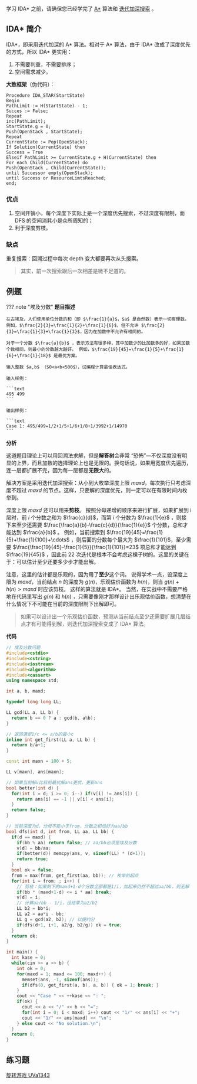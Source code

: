 学习 IDA\* 之前，请确保您已经学完了 [A\*](/search/astar) 算法和 [迭代加深搜索](/search/iterative) 。

## IDA\* 简介

IDA\*，即采用迭代加深的 A\* 算法。相对于 A\* 算法，由于 IDA\* 改成了深度优先的方式，所以 IDA\* 更实用：

1. 不需要判重，不需要排序；
2. 空间需求减少。

**大致框架**（伪代码）：

```text
Procedure IDA_STAR(StartState)
Begin
PathLimit := H(StartState) - 1;
Succes := False;
Repeat
inc(PathLimit);
StartState.g = 0;
Push(OpenStack , StartState);
Repeat
CurrentState := Pop(OpenStack);
If Solution(CurrentState) then
Success = True
Elseif PathLimit >= CurrentState.g + H(CurrentState) then
For each Child(CurrentState) do
Push(OpenStack , Child(CurrentState));
until Successor empty(OpenStack);
until Success or ResourceLimtsReached;
end;
```

### 优点

1. 空间开销小，每个深度下实际上是一个深度优先搜索，不过深度有限制，而 DFS 的空间消耗小是众所周知的；
2. 利于深度剪枝。

### 缺点

重复搜索：回溯过程中每次 depth 变大都要再次从头搜索。

> 其实，前一次搜索跟后一次相差是微不足道的。

## 例题

??? note "埃及分数"
    **题目描述**
    
    在古埃及，人们使用单位分数的和（即 $\frac{1}{a}$，$a$ 是自然数）表示一切有理数。例如，$\frac{2}{3}=\frac{1}{2}+\frac{1}{6}$，但不允许 $\frac{2}{3}=\frac{1}{3}+\frac{1}{3}$，因为在加数中不允许有相同的。 
    
    对于一个分数 $\frac{a}{b}$ ，表示方法有很多种，其中加数少的比加数多的好，如果加数个数相同，则最小的分数越大越好。 例如，$\frac{19}{45}=\frac{1}{5}+\frac{1}{6}+\frac{1}{18}$ 是最优方案。 
    
    输入整数 $a,b$ （$0<a<b<500$），试编程计算最佳表达式。
    
    输入样例：
    
    ```text
    495 499
    ```
    
    输出样例：
    
    ```text
    Case 1: 495/499=1/2+1/5+1/6+1/8+1/3992+1/14970
    ```

**分析**

这道题目理论上可以用回溯法求解，但是**解答树**会非常 “恐怖”—不仅深度没有明显的上界，而且加数的选择理论上也是无限的。换句话说，如果用宽度优先遍历，连一层都扩展不完，因为每一层都是**无限大**的。

解决方案是采用迭代加深搜索：从小到大枚举深度上限 $maxd$，每次执行只考虑深度不超过 $maxd$ 的节点。这样，只要解的深度优先，则一定可以在有限时间内枚举到。

深度上限 $maxd$ 还可以用来**剪枝**。 按照分母递增的顺序来进行扩展，如果扩展到 i 层时，前 $i$ 个分数之和为 $\frac{c}{d}$，而第 $i$ 个分数为 $\frac{1}{e}$ ，则接下来至少还需要 $\frac{\frac{a}{b}-\frac{c}{d}}{\frac{1}{e}}$ 个分数，总和才能达到 $\frac{a}{b}$ 。 例如，当前搜索到 $\frac{19}{45}=\frac{1}{5}+\frac{1}{100}+\cdots$ ，则后面的分数每个最大为 $\frac{1}{101}$，至少需要 $\frac{\frac{19}{45}-\frac{1}{5}}{\frac{1}{101}}=23$ 项总和才能达到 $\frac{19}{45}$ ，因此前 $22$ 次迭代是根本不会考虑这棵子树的。这里的关键在于：可以估计至少还要多少步才能出解。 

注意，这里的估计都是乐观的，因为用了**至少**这个词。 说得学术一点，设深度上限为 $maxd$，当前结点 $n$ 的深度为 $g(n)$，乐观估价函数为 $h(n)$，则当 $g(n)+h(n)>maxd$ 时应该剪枝。 这样的算法就是 IDA\*。 当然，在实战中不需要严格地在代码里写出 $g(n)$ 和 $h(n)$ ，只需要像刚才那样设计出乐观估价函数，想清楚在什么情况下不可能在当前的深度限制下出解即可。

> 如果可以设计出一个乐观估价函数，预测从当前结点至少还需要扩展几层结点才有可能得到解，则迭代加深搜索变成了 IDA\* 算法。

**代码**

```cpp
// 埃及分数问题
#include<cstdio>
#include<cstring>
#include<iostream>
#include<algorithm>
#include<cassert>
using namespace std;

int a, b, maxd;

typedef long long LL;

LL gcd(LL a, LL b) {
  return b == 0 ? a : gcd(b, a%b);
}

// 返回满足1/c <= a/b的最小c
inline int get_first(LL a, LL b) {
  return b/a+1;
}

const int maxn = 100 + 5;

LL v[maxn], ans[maxn];

// 如果当前解v比目前最优解ans更优，更新ans
bool better(int d) {
  for(int i = d; i >= 0; i--) if(v[i] != ans[i]) {
    return ans[i] == -1 || v[i] < ans[i];
  }
  return false;
}

// 当前深度为d，分母不能小于from，分数之和恰好为aa/bb
bool dfs(int d, int from, LL aa, LL bb) {
  if(d == maxd) {
    if(bb % aa) return false; // aa/bb必须是埃及分数
    v[d] = bb/aa;
    if(better(d)) memcpy(ans, v, sizeof(LL) * (d+1));
    return true;
  }
  bool ok = false;
  from = max(from, get_first(aa, bb)); // 枚举的起点
  for(int i = from; ; i++) {
    // 剪枝：如果剩下的maxd+1-d个分数全部都是1/i，加起来仍然不超过aa/bb，则无解
    if(bb * (maxd+1-d) <= i * aa) break;
    v[d] = i;
    // 计算aa/bb - 1/i，设结果为a2/b2
    LL b2 = bb*i;
    LL a2 = aa*i - bb;
    LL g = gcd(a2, b2); // 以便约分
    if(dfs(d+1, i+1, a2/g, b2/g)) ok = true;
  }
  return ok;
}

int main() {
  int kase = 0;
  while(cin >> a >> b) {
    int ok = 0;
    for(maxd = 1; maxd <= 100; maxd++) {
      memset(ans, -1, sizeof(ans));
      if(dfs(0, get_first(a, b), a, b)) { ok = 1; break; }
    }
    cout << "Case " << ++kase << ": ";
    if(ok) {
      cout << a << "/" << b << "=";
      for(int i = 0; i < maxd; i++) cout << "1/" << ans[i] << "+";
      cout << "1/" << ans[maxd] << "\n";
    } else cout << "No solution.\n";
  }
  return 0;
}
```

## 练习题

[旋转游戏 UVa1343](https://www.luogu.org/problem/show?pid=uva1343)
